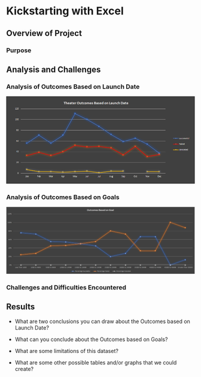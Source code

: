 # Kickstarting with Excel

## Overview of Project

### Purpose

## Analysis and Challenges

### Analysis of Outcomes Based on Launch Date
![Theater_Outcomes_vs_Launch.png](resources/Theater_Outcomes_vs_Launch.png)
### Analysis of Outcomes Based on Goals
![Outcomes_vs_Goals.png](resources/Outcomes_vs_Goals.png)
### Challenges and Difficulties Encountered

## Results

- What are two conclusions you can draw about the Outcomes based on Launch Date?

- What can you conclude about the Outcomes based on Goals?

- What are some limitations of this dataset?

- What are some other possible tables and/or graphs that we could create?
